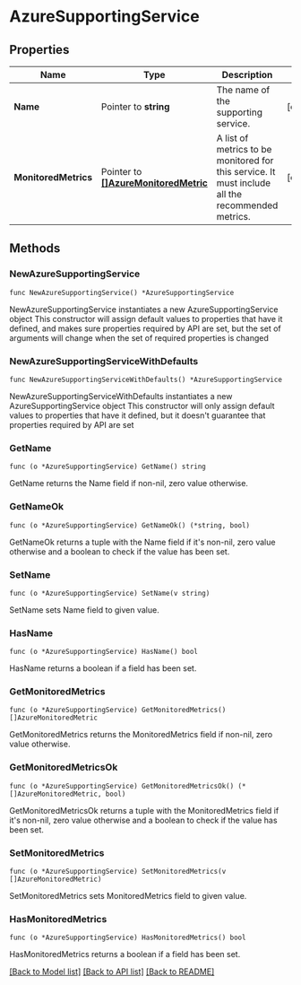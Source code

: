 # AzureSupportingService

## Properties

Name | Type | Description | Notes
------------ | ------------- | ------------- | -------------
**Name** | Pointer to **string** | The name of the supporting service. | [optional] 
**MonitoredMetrics** | Pointer to [**[]AzureMonitoredMetric**](AzureMonitoredMetric.md) | A list of metrics to be monitored for this service. It must include all the recommended metrics. | [optional] 

## Methods

### NewAzureSupportingService

`func NewAzureSupportingService() *AzureSupportingService`

NewAzureSupportingService instantiates a new AzureSupportingService object
This constructor will assign default values to properties that have it defined,
and makes sure properties required by API are set, but the set of arguments
will change when the set of required properties is changed

### NewAzureSupportingServiceWithDefaults

`func NewAzureSupportingServiceWithDefaults() *AzureSupportingService`

NewAzureSupportingServiceWithDefaults instantiates a new AzureSupportingService object
This constructor will only assign default values to properties that have it defined,
but it doesn't guarantee that properties required by API are set

### GetName

`func (o *AzureSupportingService) GetName() string`

GetName returns the Name field if non-nil, zero value otherwise.

### GetNameOk

`func (o *AzureSupportingService) GetNameOk() (*string, bool)`

GetNameOk returns a tuple with the Name field if it's non-nil, zero value otherwise
and a boolean to check if the value has been set.

### SetName

`func (o *AzureSupportingService) SetName(v string)`

SetName sets Name field to given value.

### HasName

`func (o *AzureSupportingService) HasName() bool`

HasName returns a boolean if a field has been set.

### GetMonitoredMetrics

`func (o *AzureSupportingService) GetMonitoredMetrics() []AzureMonitoredMetric`

GetMonitoredMetrics returns the MonitoredMetrics field if non-nil, zero value otherwise.

### GetMonitoredMetricsOk

`func (o *AzureSupportingService) GetMonitoredMetricsOk() (*[]AzureMonitoredMetric, bool)`

GetMonitoredMetricsOk returns a tuple with the MonitoredMetrics field if it's non-nil, zero value otherwise
and a boolean to check if the value has been set.

### SetMonitoredMetrics

`func (o *AzureSupportingService) SetMonitoredMetrics(v []AzureMonitoredMetric)`

SetMonitoredMetrics sets MonitoredMetrics field to given value.

### HasMonitoredMetrics

`func (o *AzureSupportingService) HasMonitoredMetrics() bool`

HasMonitoredMetrics returns a boolean if a field has been set.


[[Back to Model list]](../README.md#documentation-for-models) [[Back to API list]](../README.md#documentation-for-api-endpoints) [[Back to README]](../README.md)


